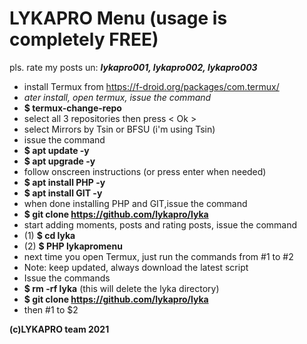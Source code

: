 # LYKAPRO Menu (usage is completely FREE)
pls. rate my posts un: <b><i>lykapro001, lykapro002, lykapro003</i></b>
- install Termux from https://f-droid.org/packages/com.termux/
- <i>ater install, open termux, issue the command</i>
- <b>$ termux-change-repo</b>
- select all 3 repositories then press < Ok >
- select Mirrors by Tsin or BFSU (i'm using Tsin)
- issue the command
- <b>$ apt update -y </b>
- <b>$ apt upgrade -y </b>
- follow onscreen instructions (or press enter when needed)
- <b>$ apt install PHP -y </b>
- <b>$ apt install GIT -y </b>
- when done installing PHP and GIT,issue the command
- <b>$ git clone https://github.com/lykapro/lyka</b>
- start adding moments, posts and rating posts, issue the command 
- (1) <b>$ cd lyka</b>
- (2) <b>$ PHP lykapromenu</b>
- next time you open Termux, just run the commands from #1 to #2
- Note: keep updated, always download the latest script
- Issue the commands
- <b>$ rm -rf lyka</b> (this will delete the lyka directory)  
- <b>$ git clone https://github.com/lykapro/lyka</b>
- then #1 to $2

<b>(c)LYKAPRO team 2021</b>
